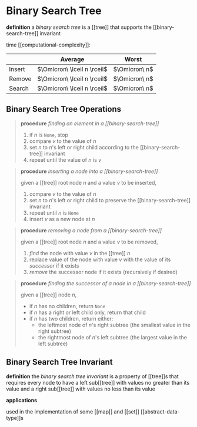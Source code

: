# Binary Search Tree

**definition** a _binary search tree_ is a [[tree]] that supports the [[binary-search-tree]] invariant

time [[computational-complexity]]:

|        | Average                     | Worst         |
| ------ | --------------------------- | ------------- |
| Insert | $\Omicron\ \lceil n \rceil$ | $\Omicron\ n$ |
| Remove | $\Omicron\ \lceil n \rceil$ | $\Omicron\ n$ |
| Search | $\Omicron\ \lceil n \rceil$ | $\Omicron\ n$ |

## Binary Search Tree Operations

> **procedure** _finding an element in a [[binary-search-tree]]_
>
> 1. if $n$ is `None`, stop
> 2. compare $v$ to the value of $n$
> 3. set $n$ to $n$'s left or right child according to the [[binary-search-tree]] invariant
> 4. repeat until the value of $n$ is $v$

> **procedure** _inserting a node into a [[binary-search-tree]]_
>
> given a [[tree]] root node $n$ and a value $v$ to be inserted,
>
> 1. compare $v$ to the value of $n$
> 2. set $n$ to $n$'s left or right child to preserve the [[binary-search-tree]] invariant
> 3. repeat until $n$ is `None`
> 4. insert $v$ as a new node at $n$

> **procedure** _removing a node from a [[binary-search-tree]]_
>
> given a [[tree]] root node $n$ and a value $v$ to be removed,
>
> 1. _find_ the node with value $v$ in the [[tree]] $n$
> 2. replace value of the node with value $v$ with the value of its _successor_ if it exists
> 3. _remove_ the successor node if it exists (recursively if desired)

> **procedure** _finding the successor of a node in a [[binary-search-tree]]_
>
> given a [[tree]] node $n$,
>
> - if $n$ has no children, return `None`
> - if $n$ has a right or left child only, return that child
> - if $n$ has two children, return either:
>   - the leftmost node of $n$'s right subtree (the smallest value in the right subtree)
>   - the rightmost node of $n$'s left subtree (the largest value in the left subtree)

## Binary Search Tree Invariant

**definition** the _binary search tree invariant_ is a property of [[tree]]s that requires every node to have a left sub[[tree]] with values no greater than its value and a right sub[[tree]] with values no less than its value

**applications**

used in the implementation of some [[map]] and [[set]] [[abstract-data-type]]s
